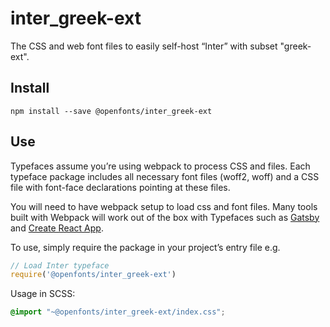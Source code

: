 
# inter_greek-ext

The CSS and web font files to easily self-host “Inter” with subset "greek-ext".

## Install

`npm install --save @openfonts/inter_greek-ext`

## Use

Typefaces assume you’re using webpack to process CSS and files. Each typeface
package includes all necessary font files (woff2, woff) and a CSS file with
font-face declarations pointing at these files.

You will need to have webpack setup to load css and font files. Many tools built
with Webpack will work out of the box with Typefaces such as [Gatsby](https://github.com/gatsbyjs/gatsby)
and [Create React App](https://github.com/facebookincubator/create-react-app).

To use, simply require the package in your project’s entry file e.g.

```javascript
// Load Inter typeface
require('@openfonts/inter_greek-ext')
```

Usage in SCSS:
```scss
@import "~@openfonts/inter_greek-ext/index.css";
```
